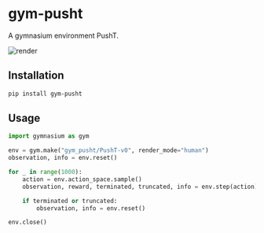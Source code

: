 # gym-pusht

A gymnasium environment PushT.

![render](https://github.com/huggingface/gym-pusht/assets/45557362/f5423c71-4777-4203-b3ed-81c50e07a0dc)

## Installation

```bash
pip install gym-pusht
```

## Usage

```python
import gymnasium as gym

env = gym.make("gym_pusht/PushT-v0", render_mode="human")
observation, info = env.reset()

for _ in range(1000):
    action = env.action_space.sample()
    observation, reward, terminated, truncated, info = env.step(action)

    if terminated or truncated:
        observation, info = env.reset()

env.close()
```
